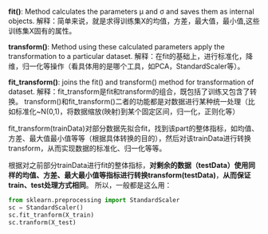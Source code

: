 **fit()**: Method calculates the parameters μ and σ and saves them as internal objects.
解释：简单来说，就是求得训练集X的均值，方差，最大值，最小值,这些训练集X固有的属性。

**transform()**: Method using these calculated parameters apply the transformation to a particular dataset.
解释：在fit的基础上，进行标准化，降维，归一化等操作（看具体用的是哪个工具，如PCA，StandardScaler等）。

**fit_transform()**: joins the fit() and transform() method for transformation of dataset.
解释：fit_transform是fit和transform的组合，既包括了训练又包含了转换。
transform()和fit_transform()二者的功能都是对数据进行某种统一处理（比如标准化~N(0,1)，将数据缩放(映射)到某个固定区间，归一化，正则化等）

fit_transform(trainData)对部分数据先拟合fit，找到该part的整体指标，如均值、方差、最大值最小值等等（根据具体转换的目的），然后对该trainData进行转换transform，从而实现数据的标准化、归一化等等。

根据对之前部分trainData进行fit的整体指标，**对剩余的数据（testData）使用同样的均值、方差、最大最小值等指标进行转换transform(testData)**，**从而保证train、test处理方式相同**。
所以，一般都是这么用：
```python
from sklearn.preprocessing import StandardScaler
sc = StandardScaler()
sc.fit_tranform(X_train)
sc.tranform(X_test)
```